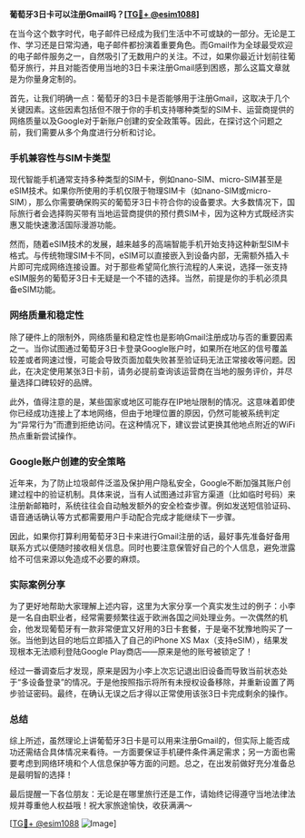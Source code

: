 **葡萄牙3日卡可以注册Gmail吗？[[TG💪+ @esim1088](https://t.me/s/esim1088)]**

在当今这个数字时代，电子邮件已经成为我们生活中不可或缺的一部分。无论是工作、学习还是日常沟通，电子邮件都扮演着重要角色。而Gmail作为全球最受欢迎的电子邮件服务之一，自然吸引了无数用户的关注。不过，如果你最近计划前往葡萄牙旅行，并且对能否使用当地的3日卡来注册Gmail感到困惑，那么这篇文章就是为你量身定制的。

首先，让我们明确一点：葡萄牙的3日卡是否能够用于注册Gmail，这取决于几个关键因素。这些因素包括但不限于你的手机支持哪种类型的SIM卡、运营商提供的网络质量以及Google对于新账户创建的安全政策等。因此，在探讨这个问题之前，我们需要从多个角度进行分析和讨论。

### 手机兼容性与SIM卡类型

现代智能手机通常支持多种类型的SIM卡，例如nano-SIM、micro-SIM甚至是eSIM技术。如果你所使用的手机仅限于物理SIM卡（如nano-SIM或micro-SIM），那么你需要确保购买的葡萄牙3日卡符合你的设备要求。大多数情况下，国际旅行者会选择购买带有当地运营商提供的预付费SIM卡，因为这种方式既经济实惠又能快速激活国际漫游功能。

然而，随着eSIM技术的发展，越来越多的高端智能手机开始支持这种新型SIM卡格式。与传统物理SIM卡不同，eSIM可以直接嵌入到设备内部，无需额外插入卡片即可完成网络连接设置。对于那些希望简化旅行流程的人来说，选择一张支持eSIM服务的葡萄牙3日卡无疑是一个不错的选择。当然，前提是你的手机必须具备eSIM功能。

### 网络质量和稳定性

除了硬件上的限制外，网络质量和稳定性也是影响Gmail注册成功与否的重要因素之一。当你试图通过葡萄牙3日卡登录Google账户时，如果所在地区的信号覆盖较差或者网速过慢，可能会导致页面加载失败甚至验证码无法正常接收等问题。因此，在决定使用某张3日卡前，请务必提前查询该运营商在当地的服务评价，并尽量选择口碑较好的品牌。

此外，值得注意的是，某些国家或地区可能存在IP地址限制的情况。这意味着即使你已经成功连接上了本地网络，但由于地理位置的原因，仍然可能被系统判定为“异常行为”而遭到拒绝访问。在这种情况下，建议尝试更换其他地点附近的WiFi热点重新尝试操作。

### Google账户创建的安全策略

近年来，为了防止垃圾邮件泛滥及保护用户隐私安全，Google不断加强其账户创建过程中的验证机制。具体来说，当有人试图通过非官方渠道（比如临时号码）来注册新邮箱时，系统往往会自动触发额外的安全检查步骤。例如发送短信验证码、语音通话确认等方式都需要用户手动配合完成才能继续下一步骤。

因此，如果你打算利用葡萄牙3日卡来进行Gmail注册的话，最好事先准备好备用联系方式以便随时接收相关信息。同时也要注意保管好自己的个人信息，避免泄露给不可信来源以免造成不必要的麻烦。

### 实际案例分享

为了更好地帮助大家理解上述内容，这里为大家分享一个真实发生过的例子：小李是一名自由职业者，经常需要频繁往返于欧洲各国之间处理业务。一次偶然的机会，他发现葡萄牙有一款非常便宜又好用的3日卡套餐，于是毫不犹豫地购买了一张。当他到达目的地后立即插入了自己的iPhone XS Max（支持eSIM），结果发现根本无法顺利登陆Google Play商店——原来是他的账号被锁定了！

经过一番调查后才发现，原来是因为小李上次忘记退出旧设备而导致当前状态处于“多设备登录”的情况。于是他按照指示将所有未授权设备移除，并重新设置了两步验证密码。最终，在确认无误之后才得以正常使用该张3日卡完成剩余的操作。

### 总结

综上所述，虽然理论上讲葡萄牙3日卡是可以用来注册Gmail的，但实际上能否成功还需结合具体情况来看待。一方面要保证手机硬件条件满足需求；另一方面也需要考虑到网络环境和个人信息保护等方面的问题。总之，在出发前做好充分准备总是最明智的选择！

最后提醒一下各位朋友：无论是在哪里旅行还是工作，请始终记得遵守当地法律法规并尊重他人权益哦！祝大家旅途愉快，收获满满～

[[TG💪+ @esim1088](https://t.me/s/esim1088) ![Image](https://i.postimg.cc/4NQfJmqS/Snipaste-2025-05-13-00-14-12.png)]